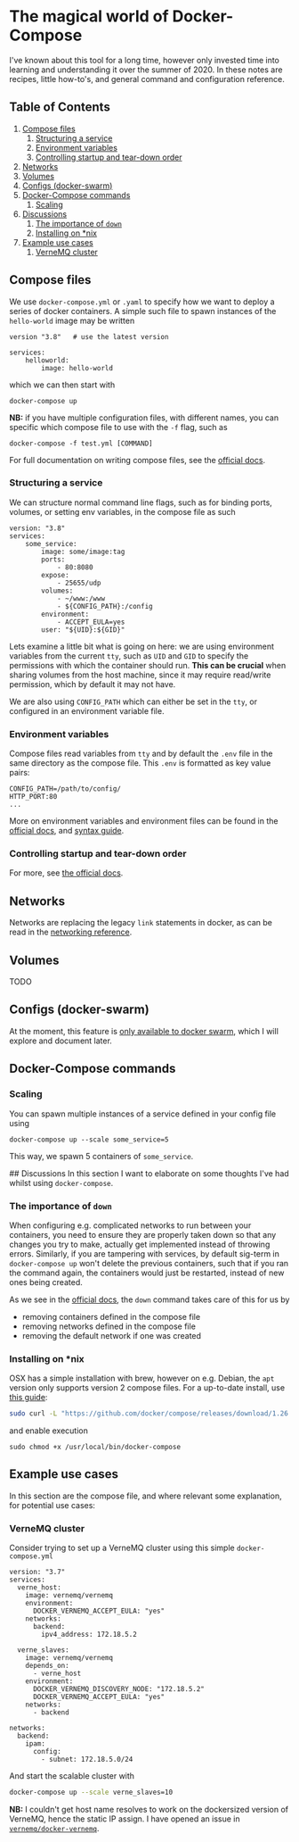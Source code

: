# The magical world of Docker-Compose

I've known about this tool for a long time, however only invested time into learning and understanding it over the summer of 2020. In these notes are recipes, little how-to's, and general command and configuration reference.

<!--BEGIN TOC-->
## Table of Contents
1. [Compose files](#compose-files)
    1. [Structuring a service](#structuring-a-service)
    2. [Environment variables](#environment-variables)
    3. [Controlling startup and tear-down order](#controlling-startup-and-tear-down-order)
2. [Networks](#networks)
3. [Volumes](#volumes)
4. [Configs (docker-swarm)](#configs-docker-swarm)
5. [Docker-Compose commands](#docker-compose-commands)
    1. [Scaling](#scaling)
6. [Discussions](#discussions)
    1. [The importance of `down`](#the-importance-of-down)
    2. [Installing on \*nix](#installing-on-\*nix)
7. [Example use cases](#example-use-cases)
    1. [VerneMQ cluster](#vernemq-cluster)

<!--END TOC-->

## Compose files
We use `docker-compose.yml` or `.yaml` to specify how we want to deploy a series of docker containers. A simple such file to spawn instances of the `hello-world` image may be written
```
version "3.8"	# use the latest version

services:
	helloworld:
		image: hello-world
```
which we can then start with
```
docker-compose up
```
**NB:** if you have multiple configuration files, with different names, you can specific which compose file to use with the `-f` flag, such as
```
docker-compose -f test.yml [COMMAND]
```
For full documentation on writing compose files, see the [official docs](https://docs.docker.com/compose/compose-file/).

### Structuring a service
We can structure normal command line flags, such as for binding ports, volumes, or setting env variables, in the compose file as such
```
version: "3.8"
services:
	some_service:
		image: some/image:tag
		ports:
			- 80:8080
		expose:
			- 25655/udp
		volumes:
			- ~/www:/www
			- ${CONFIG_PATH}:/config
		environment:
			- ACCEPT_EULA=yes
		user: "${UID}:${GID}"
```
Lets examine a little bit what is going on here: we are using environment variables from the current `tty`, such as `UID` and `GID` to specify the permissions with which the container should run. **This can be crucial** when sharing volumes from the host machine, since it may require read/write permission, which by default it may not have.

We are also using `CONFIG_PATH` which can either be set in the `tty`, or configured in an environment variable file.

### Environment variables
Compose files read variables from `tty` and by default the `.env` file in the same directory as the compose file. This `.env` is formatted as key value pairs:
```
CONFIG_PATH=/path/to/config/
HTTP_PORT:80
...
```
More on environment variables and environment files can be found in the [official docs](https://docs.docker.com/compose/environment-variables/), and [syntax guide](https://docs.docker.com/compose/env-file/).

### Controlling startup and tear-down order
For more, see [the official docs](https://docs.docker.com/compose/startup-order/).

## Networks
Networks are replacing the legacy `link` statements in docker, as can be read in the [networking reference](https://docs.docker.com/compose/networking/).

## Volumes
TODO

## Configs (docker-swarm)
At the moment, this feature is [only available to docker swarm](https://docs.docker.com/engine/swarm/configs/), which I will explore and document later.

## Docker-Compose commands

### Scaling
You can spawn multiple instances of a service defined in your config file using
```
docker-compose up --scale some_service=5
```
This way, we spawn 5 containers of `some_service`.

## Discussions
In this section I want to elaborate on some thoughts I've had whilst using `docker-compose`.

### The importance of `down`
When configuring e.g. complicated networks to run between your containers, you need to ensure they are properly taken down so that any changes you try to make, actually get implemented instead of throwing errors. Similarly, if you are tampering with services, by default sig-term in `docker-compose up` won't delete the previous containers, such that if you ran the command again, the containers would just be restarted, instead of new ones being created.

As we see in the [official docs](https://docs.docker.com/compose/reference/down/), the `down` command takes care of this for us by

- removing containers defined in the compose file
- removing networks defined in the compose file
- removing the default network if one was created

### Installing on \*nix
OSX has a simple installation with brew, however on e.g. Debian, the `apt` version only supports version 2 compose files. For a up-to-date install, use [this guide](https://docs.docker.com/compose/install/):
```bash
sudo curl -L "https://github.com/docker/compose/releases/download/1.26.2/docker-compose-$(uname -s)-$(uname -m)" -o /usr/local/bin/docker-compose
```
and enable execution
```
sudo chmod +x /usr/local/bin/docker-compose
```

## Example use cases
In this section are the compose file, and where relevant some explanation, for potential use cases:

### VerneMQ cluster
Consider trying to set up a VerneMQ cluster using this simple `docker-compose.yml`
```
version: "3.7"
services:
  verne_host:
    image: vernemq/vernemq
    environment:
      DOCKER_VERNEMQ_ACCEPT_EULA: "yes"
    networks:
      backend:
        ipv4_address: 172.18.5.2

  verne_slaves:
    image: vernemq/vernemq
    depends_on:
      - verne_host
    environment:
      DOCKER_VERNEMQ_DISCOVERY_NODE: "172.18.5.2"
      DOCKER_VERNEMQ_ACCEPT_EULA: "yes"
    networks:
      - backend

networks:
  backend:
    ipam:
      config:
        - subnet: 172.18.5.0/24
```

And start the scalable cluster with 
```bash
docker-compose up --scale verne_slaves=10
```

**NB:** I couldn't get host name resolves to work on the dockersized version of VerneMQ, hence the static IP assign. I have opened an issue in [`vernemq/docker-vernemq`](https://github.com/vernemq/docker-vernemq/issues/232).
